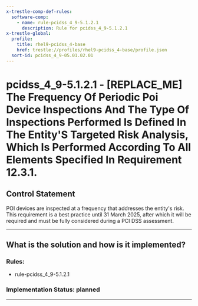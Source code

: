 ```yaml
---
x-trestle-comp-def-rules:
  software-comp:
    - name: rule-pcidss_4_9-5.1.2.1
      description: Rule for pcidss_4_9-5.1.2.1
x-trestle-global:
  profile:
    title: rhel9-pcidss_4-base
    href: trestle://profiles/rhel9-pcidss_4-base/profile.json
  sort-id: pcidss_4_9-05.01.02.01
---
```


# pcidss_4_9-5.1.2.1 - \[REPLACE_ME\] The Frequency Of Periodic Poi Device Inspections And The Type Of Inspections Performed Is Defined In The Entity'S Targeted Risk Analysis, Which Is Performed According To All Elements Specified In Requirement 12.3.1.

## Control Statement

POI devices are inspected at a frequency that addresses the entity's risk.
This requirement is a best practice until 31 March 2025, after which it will be
required and must be fully considered during a PCI DSS assessment.

______________________________________________________________________

## What is the solution and how is it implemented?

<!-- For implementation status enter one of: implemented, partial, planned, alternative, not-applicable -->

<!-- Note that the list of rules under ### Rules: is read-only and changes will not be captured after assembly to JSON -->

<!-- Add control implementation description here for control: pcidss_4_9-5.1.2.1 -->

### Rules:

  - rule-pcidss_4_9-5.1.2.1

### Implementation Status: planned

______________________________________________________________________
